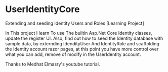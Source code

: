 # UserIdentityCore
Extending and seeding Identity Users and Roles [Learning Project]

In This project I learn To use The builtin Asp.Net Core Identity classes, update the register UI.
Also, find out how to seed the Identity database with sample data,
by externding IdendityUser And IdentityRole and scaffolding the 
Identity account razor pages, at this point you have more control over
what you can add, remove of modify in the UserIdentity account.

Thanks to Medhat Elmasry's youtube tutorial.


